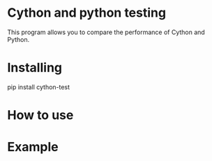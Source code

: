 # Cython and python testing
This program allows you to compare the performance of Cython and Python.
# Installing
pip install cython-test
# How to use
# Example
